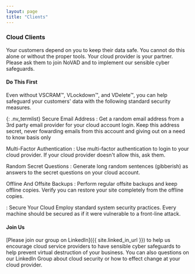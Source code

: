 ```yaml
---
layout: page
title: "Clients"
---
```

### Cloud Clients

Your customers depend on you to keep their data safe.  You cannot do
this alone or without the proper tools.  Your cloud provider is your
partner.  Please ask them to join NoVAD and to implement our sensible
cyber safeguards.

#### Do This First

Even without VSCRAM&trade;, VLockdown&trade;, and VDelete&trade;, you
can help safeguard your customers' data with the following standard
security measures.

{: .nv_termlist}
Secure Email Address
: Get a random email address from a 3rd party email provider for your
cloud account login.  Keep this address secret, never fowarding emails
from this account and giving out on a need to know basis only

Multi-Factor Authentication
: Use multi-factor authentication to login to your cloud provider.  If
your cloud provider doesn't allow this, ask them.

Random Secret Questions
: Generate long random sentences (gibberish) as answers to the secret
questions on your cloud account.

Offline And Offsite Backups
: Perform regular offsite backups and keep offline copies.  Verify you
can restore your site completely from the offline copies.

: Secure Your Cloud
Employ standard system security practices.  Every machine should be
secured as if it were vulnerable to a front-line attack.

#### Join Us

[Please join our group on LinkedIn]({{ site.linked_in_url }})
to help us encourage cloud service providers to have sensible cyber
safeguards to help prevent virtual destruction of your business.  You
can also questions on our LinkedIn Group about cloud security or how
to effect change at your cloud provider.
